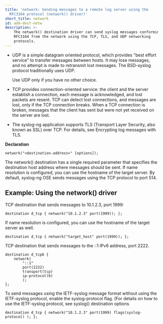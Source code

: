 ```yaml
---
title: 'network: Sending messages to a remote log server using the
  RFC3164 protocol (network() driver)'
short_title: network
id: adm-dest-netw
description: >-
    The network() destination driver can send syslog messages conforming to
    RFC3164 from the network using the TCP, TLS, and UDP networking
    protocols.
---
```


- UDP is a simple datagram oriented protocol, which provides \"best
    effort service\" to transfer messages between hosts. It may lose
    messages, and no attempt is made to retransmit lost messages. The
    BSD-syslog protocol traditionally uses UDP.

    Use UDP only if you have no other choice.

- TCP provides connection-oriented service: the client and the server
    establish a connection, each message is acknowledged, and lost
    packets are resent. TCP can detect lost connections, and messages
    are lost, only if the TCP connection breaks. When a TCP connection
    is broken, messages that the client has sent but were not yet
    received on the server are lost.

- The syslog-ng application supports TLS (Transport Layer Security,
    also known as SSL) over TCP. For details, see
    Encrypting log messages with TLS.

**Declaration**

```config
network("<destination-address>" [options]);
```

The network() destination has a single required parameter that specifies
the destination host address where messages should be sent. If name
resolution is configured, you can use the hostname of the target server.
By default, syslog-ng OSE sends messages using the TCP protocol to port
514.

## Example: Using the network() driver

TCP destination that sends messages to 10.1.2.3, port 1999:

```config
destination d_tcp { network("10.1.2.3" port(1999)); };
```

If name resolution is configured, you can use the hostname of the target
server as well.

```config
destination d_tcp { network("target_host" port(1999)); };
```

TCP destination that sends messages to the ::1 IPv6 address, port 2222.

```config
destination d_tcp6 {
    network(
        "::1"
        port(2222)
        transport(tcp)
        ip-protocol(6)
        );
};
```

To send messages using the IETF-syslog message format without using the
IETF-syslog protocol, enable the syslog-protocol flag. (For details on
how to use the IETF-syslog protocol, see
syslog() destination options

```config
destination d_tcp { network("10.1.2.3" port(1999) flags(syslog-protocol) ); };
```
